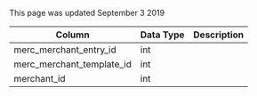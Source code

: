This page was updated September 3 2019

| Column                    | Data Type | Description |
| ------------------------- | --------- | ----------- |
| merc_merchant_entry_id    | int       |             |
| merc_merchant_template_id | int       |             |
| merchant_id               | int       |             |